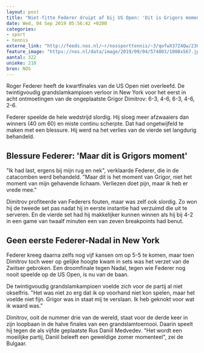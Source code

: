 ```yaml
---
layout: post
title: "Niet-fitte Federer druipt af bij US Open: 'Dit is Grigors moment'"
date: Wed, 04 Sep 2019 05:56:42 +0200
categories: 
- sport 
- tennis 
externe_link: "http://feeds.nos.nl/~r/nossporttennis/~3/qofwX37Z4Qw/2300253"
feature_image: "https://nos.nl/data/image/2019/09/04/574803/1008x567.jpg"
aantal: 322
unieke: 210
bron: NOS
---
```


<p>Roger Federer heeft de kwartfinales van de US Open niet overleefd. De twintigvoudig grandslamkampioen verloor in New York voor het eerst in acht ontmoetingen van de ongeplaatste Grigor Dimitrov: 6-3, 4-6, 6-3, 4-6, 2-6.</p>
<p>Federer speelde de hele wedstrijd slordig. Hij sloeg meer afzwaaiers dan winners (40 om 60) en miste continu scherpte. Dat had ongetwijfeld te maken met een blessure. Hij werd na het verlies van de vierde set langdurig behandeld.</p>
<h2>Blessure Federer: 'Maar dit is Grigors moment'</h2>
<p>"Ik had last, ergens bij mijn rug en nek", verklaarde Federer, die in de catacomben werd behandeld. "Maar dit is het moment van Grigor, niet het moment van mijn gehavende lichaam. Verliezen doet pijn, maar ik heb er vrede mee."</p>
<p>Dimitrov profiteerde van Federers fouten, maar was zelf ook slordig. Zo won hij de tweede set pas nadat hij in eerste instantie had verzuimd die uit te serveren. En de vierde set had hij makkelijker kunnen winnen als hij bij 4-2 in een game van twaalf minuten een van zeven breakpoints had benut.</p>
<h2>Geen eerste Federer-Nadal in New York</h2>
<p>Federer kreeg daarna zelfs nog vijf kansen om op 5-5 te komen, maar toen Dimitrov toch weer op gelijke hoogte kwam in sets was het verzet van de Zwitser gebroken. Een droomfinale tegen Nadal, tegen wie Federer nog nooit speelde op de US Open, is nu van de baan.</p>
<p>De twintigvoudig grandslamkampioen voelde zich voor de partij al niet okselfris. "Het was niet zo erg dat ik op voorhand niet kon spelen, maar het voelde niet fijn. Grigor was in staat mij te verslaan. Ik heb geknokt voor wat ik waard was."</p>
<p>Dimitrov, ooit de nummer drie van de wereld, staat voor de derde keer in zijn loopbaan in de halve finales van een grandslamtoernooi. Daarin speelt hij tegen de als vijfde geplaatste Rus Daniil Medvedev. "Het wordt een moeilijke partij, Daniil beleeft een geweldige zomer momenteel", zei de Bulgaar.</p><img src="http://feeds.feedburner.com/~r/nossporttennis/~4/qofwX37Z4Qw" height="1" width="1" alt=""/>
